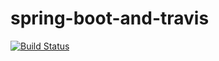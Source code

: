 # spring-boot-and-travis
[![Build Status](https://travis-ci.org/Magten/spring-boot-and-travis.svg?branch=master)](https://travis-ci.org/Magten/spring-boot-and-travis)
